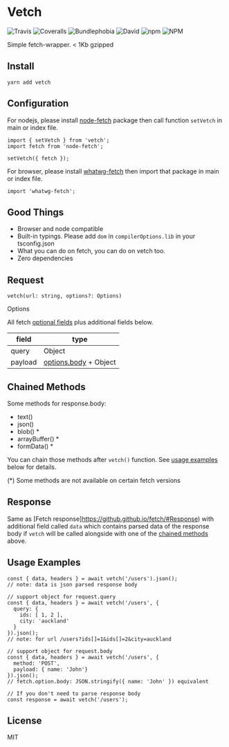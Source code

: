 # Vetch
![Travis](https://badgen.net/travis/ozylog/vetch/master)
![Coveralls](https://badgen.net/coveralls/c/github/ozylog/vetch/master)
![Bundlephobia](https://badgen.net/bundlephobia/minzip/vetch)
![David](https://badgen.net/david/dev/ozylog/vetch)
![npm](https://badgen.net/npm/v/vetch)
![NPM](https://badgen.net/npm/license/vetch)

Simple fetch-wrapper. < 1Kb gzipped

## Install
```
yarn add vetch
```

## Configuration
For nodejs, please install [node-fetch](https://www.npmjs.com/package/node-fetch) package then call function `setVetch` in main or index file.
```
import { setVetch } from 'vetch';
import fetch from 'node-fetch';

setVetch({ fetch });
```

For browser, please install [whatwg-fetch](https://www.npmjs.com/package/whatwg-fetch) then import that package in main or index file.
```
import 'whatwg-fetch';
```

## Good Things
- Browser and node compatible
- Built-in typings. Please add `dom` in `compilerOptions.lib` in your tsconfig.json
- What you can do on fetch, you can do on vetch too.
- Zero dependencies

## Request
```
vetch(url: string, options?: Options)
```

Options

All fetch [optional fields](https://github.github.io/fetch/#options) plus additional fields below.

| field   | type                                                             |
|---------|------------------------------------------------------------------|
| query   | Object                                                           |
| payload | [options.body](https://github.github.io/fetch/#request-body) + Object |

## Chained Methods
Some methods for response.body:
- text()
- json()
- blob() *
- arrayBuffer() *
- formData() *

You can chain those methods after `vetch()` function. See [usage examples](#usage-examples) below for details.

(*) Some methods are not available on certain fetch versions

## Response
Same as [Fetch response]https://github.github.io/fetch/#Response) with additional field called `data` which contains parsed data of the response body if `vetch` will be called alongside with one of the [chained methods](#chained-methods) above.

## Usage Examples
```
const { data, headers } = await vetch('/users').json();
// note: data is json parsed response body

// support object for request.query
const { data, headers } = await vetch('/users', {
  query: {
    ids: [ 1, 2 ],
    city: 'auckland'
  }
}).json();
// note: for url /users?ids[]=1&ids[]=2&city=auckland

// support object for request.body
const { data, headers } = await vetch('/users', {
  method: 'POST',
  payload: { name: 'John'}
}).json();
// fetch.option.body: JSON.stringify({ name: 'John' }) equivalent

// If you don't need to parse response body
const response = await vetch('/users');
```

## License
MIT
